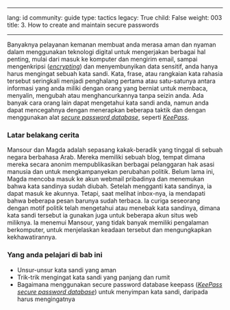

---

lang: id
community: guide
type: tactics
legacy: True
child: False
weight: 003
title: 3. How to create and maintain secure passwords

---

Banyaknya pelayanan kemanan membuat anda merasa aman dan nyaman dalam menggunakan teknologi digital untuk mengerjakan berbagai hal penting, mulai dari masuk ke komputer dan mengirim email, sampai mengenkripsi ([*encrypting*](/id/glossary#Encryption)) dan menyembunyikan data sensitif, anda hanya harus mengingat sebuah kata sandi. Kata, frase, atau rangkaian kata rahasia tersebut seringkali menjadi penghalang pertama atau satu-satunya antara informasi yang anda miliki dengan orang yang berniat untuk membaca, menyalin, mengubah atau menghancurkannya tanpa seizin anda. Ada banyak cara orang lain dapat mengetahui kata sandi anda, namun anda dapat mencegahnya dengan menerapkan beberapa taktik dan dengan menggunakan alat [*secure password database*](/id/glossary#Secure_password_database), seperti [*KeePass*](/id/glossary#KeePass).

### Latar belakang cerita ### 
<div class="background" markdown="1">
Mansour dan Magda adalah sepasang kakak-beradik yang tinggal di sebuah negara berbahasa Arab. Mereka memiliki sebuah blog, tempat dimana mereka secara anonim mempublikasikan berbagai pelanggaran hak asasi manusia dan untuk mengkampanyekan perubahan politik. Belum lama ini, Magda mencoba masuk ke akun webmail pribadinya dan menemukan bahwa kata sandinya sudah diubah. Setelah mengganti kata sandinya, ia dapat masuk ke akunnya. Tetapi, saat melihat inbox-nya, ia mendapati bahwa beberapa pesan barunya sudah terbaca. Ia curiga seseorang dengan motif politik telah mengetahui atau menebak kata sandinya, dimana kata sandi tersebut ia gunakan juga untuk beberapa akun situs web miliknya. Ia menemui Mansour, yang tidak banyak memiliki pengalaman berkomputer, untuk menjelaskan keadaan tersebut dan mengungkapkan kekhawatirannya.
</div>


### Yang anda pelajari di bab ini ###

* Unsur-unsur kata sandi yang aman
* Trik-trik mengingat kata sandi yang panjang dan rumit 
* Bagaimana menggunakan secure password database keepass ([*KeePass*](/id/glossary#KeePass) *[secure password database](/id/glossary#Secure_password_database)*) untuk menyimpan kata sandi, daripada harus mengingatnya

	






